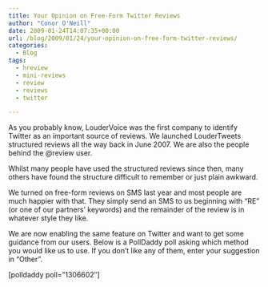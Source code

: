 ```yaml
---
title: Your Opinion on Free-Form Twitter Reviews
author: "Conor O'Neill"
date: 2009-01-24T14:07:35+00:00
url: /blog/2009/01/24/your-opinion-on-free-form-twitter-reviews/
categories:
  - Blog
tags:
  - hreview
  - mini-reviews
  - review
  - reviews
  - twitter

---
```

As you probably know, LouderVoice was the first company to identify Twitter as an important source of reviews. We launched LouderTweets structured reviews all the way back in June 2007. We are also the people behind the @review user.

Whilst many people have used the structured reviews since then, many others have found the structure difficult to remember or just plain awkward.

We turned on free-form reviews on SMS last year and most people are much happier with that. They simply send an SMS to us beginning with &#8220;RE&#8221; (or one of our partners&#8217; keywords) and the remainder of the review is in whatever style they like.

We are now enabling the same feature on Twitter and want to get some guidance from our users. Below is a PollDaddy poll asking which method you would like us to use. If you don&#8217;t like any of them, enter your suggestion in &#8220;Other&#8221;.

[polldaddy poll=&#8221;1306602&#8243;]